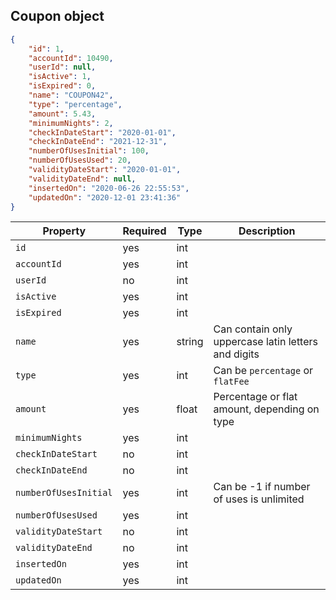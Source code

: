 ## Coupon object

```json
{
    "id": 1,
    "accountId": 10490,
    "userId": null,
    "isActive": 1,
    "isExpired": 0,
    "name": "COUPON42",
    "type": "percentage",
    "amount": 5.43,
    "minimumNights": 2,
    "checkInDateStart": "2020-01-01",
    "checkInDateEnd": "2021-12-31",
    "numberOfUsesInitial": 100,
    "numberOfUsesUsed": 20,
    "validityDateStart": "2020-01-01",
    "validityDateEnd": null,
    "insertedOn": "2020-06-26 22:55:53",
    "updatedOn": "2020-12-01 23:41:36"
}
```

Property | Required | Type | Description
-------- | -------- | ---- | ----------- 
`id` | yes | int |
`accountId` | yes | int |
`userId` | no | int |
`isActive` | yes | int |
`isExpired` | yes | int |
`name` | yes | string | Can contain only uppercase latin letters and digits
`type` | yes | int | Can be `percentage` or `flatFee`
`amount` | yes | float | Percentage or flat amount, depending on type
`minimumNights` | yes | int |
`checkInDateStart` | no | int |
`checkInDateEnd` | no | int |
`numberOfUsesInitial` | yes | int | Can be -1 if number of uses is unlimited 
`numberOfUsesUsed` | yes | int |
`validityDateStart` | no | int |
`validityDateEnd` | no | int |
`insertedOn` | yes | int |
`updatedOn` | yes | int |
